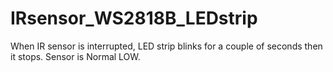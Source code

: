 # IRsensor_WS2818B_LEDstrip
When IR sensor is interrupted, LED strip blinks for a couple of seconds then it stops.
Sensor is Normal LOW.
